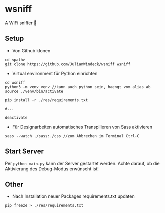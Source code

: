 # wsniff
A WiFi sniffer 🌱


## Setup
- Von Github klonen
```
cd <path>
git clone https://github.com/JulianWindeck/wsniff wsniff
```
- Virtual environment für Python einrichten
```
cd wsniff
python3 -m venv venv //kann auch python sein, haengt vom alias ab
source ./venv/bin/activate

pip install -r ./res/requirements.txt

#...

deactivate
```

- Für Designarbeiten automatisches Transpilieren von Sass aktivieren
```
sass --watch ./sass:./css //zum Abbrechen im Terminal Ctrl-C
```

## Start Server
Per `python main.py` kann der Server gestartet werden.
Achte darauf, ob die Aktivierung des Debug-Modus erwünscht ist!


## Other
- Nach Installation neuer Packages requirements.txt updaten
```
pip freeze > ./res/requirements.txt
```

